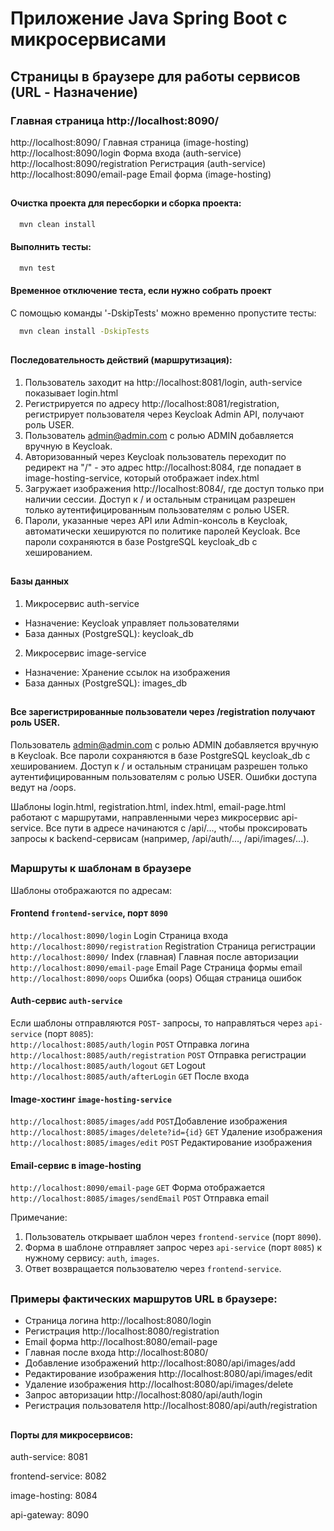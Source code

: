 # Приложение Java Spring Boot с микросервисами
## Страницы в браузере для работы сервисов (URL	- Назначение)
### Главная страница http://localhost:8090/
http://localhost:8090/ Главная страница (image-hosting) <br>
http://localhost:8090/login	Форма входа (auth-service) <br>
http://localhost:8090/registration Регистрация (auth-service) <br>
http://localhost:8090/email-page Email форма (image-hosting) <br>

##
#### Очистка проекта для пересборки и сборка проекта:
```bash
  mvn clean install
```
#### Выполнить тесты:
```bash
  mvn test
```
#### Временное отключение теста, если нужно собрать проект
С помощью команды '-DskipTests' можно временно пропустите тесты:
```bash
  mvn clean install -DskipTests
```
##
#### Последовательность действий (маршрутизация):

1. Пользователь заходит на http://localhost:8081/login, auth-service показывает login.html
2. Регистрируется по адресу	http://localhost:8081/registration,	регистрирует пользователя через Keycloak Admin API, получают роль USER.
3. Пользователь admin@admin.com с ролью ADMIN добавляется вручную в Keycloak.
3. Авторизованный через Keycloak пользователь переходит по редирект на "/" - это адрес http://localhost:8084, где попадает в image-hosting-service, который отображает index.html
4. Загружает изображения http://localhost:8084/, где доступ только при наличии сессии. Доступ к / и остальным страницам разрешен только аутентифицированным пользователям с ролью USER.
5. Пароли, указанные через API или Admin-консоль в Keycloak, автоматически хешируются по политике паролей Keycloak. Все пароли сохраняются в базе PostgreSQL keycloak_db с хешированием.

##
#### Базы данных
1. Микросервис auth-service	
- Назначение: Keycloak управляет пользователями
- База данных (PostgreSQL): keycloak_db
2. Микросервис image-service
- Назначение: Хранение ссылок на изображения
- База данных (PostgreSQL): images_db

##
#### Все зарегистрированные пользователи через /registration получают роль USER.

Пользователь admin@admin.com с ролью ADMIN добавляется вручную в Keycloak.
Все пароли сохраняются в базе PostgreSQL keycloak_db с хешированием.
Доступ к / и остальным страницам разрешен только аутентифицированным пользователям с ролью USER.
Ошибки доступа ведут на /oops.


Шаблоны login.html, registration.html, index.html, email-page.html работают с маршрутами, направленными через микросервис api-service. 
Все пути в адресе начинаются с /api/..., чтобы проксировать запросы к backend-сервисам (например, /api/auth/..., /api/images/...).


##
### Маршруты к шаблонам в браузере

Шаблоны отображаются по адресам:

#### Frontend `frontend-service`, порт `8090`

`http://localhost:8090/login`        Login Страница входа <br>
`http://localhost:8090/registration` Registration Страница регистрации <br>
`http://localhost:8090/`             Index (главная) Главная после авторизации <br>
`http://localhost:8090/email-page`   Email Page  Страница формы email <br>
`http://localhost:8090/oops`         Ошибка (oops)  Общая страница ошибок <br>



#### Auth-сервис `auth-service`

Если шаблоны отправляются `POST`- запросы, то направляться через `api-service` (порт `8085`): <br>
`http://localhost:8085/auth/login` `POST` Отправка логина <br>
`http://localhost:8085/auth/registration` `POST` Отправка регистрации <br>
`http://localhost:8085/auth/logout` `GET` Logout<br>
`http://localhost:8085/auth/afterLogin` `GET` После входа <br>



#### Image-хостинг `image-hosting-service`

`http://localhost:8085/images/add` `POST`Добавление изображения <br>
`http://localhost:8085/images/delete?id={id}` `GET` Удаление изображения <br>
`http://localhost:8085/images/edit` `POST` Редактирование изображения <br>


#### Email-сервис в image-hosting

`http://localhost:8090/email-page` `GET` Форма отображается <br>
`http://localhost:8085/images/sendEmail` `POST` Отправка email <br>


Примечание:
1. Пользователь открывает шаблон через `frontend-service` (порт `8090`).
2. Форма в шаблоне отправляет запрос через `api-service` (порт `8085`) к нужному сервису: `auth`, `images`.
3. Ответ возвращается пользователю через `frontend-service`.


##
### Примеры фактических маршрутов URL в браузере:
	
- Страница логина	http://localhost:8080/login
- Регистрация	http://localhost:8080/registration
- Email форма	http://localhost:8080/email-page
- Главная после входа	http://localhost:8080/
- Добавление изображений	http://localhost:8080/api/images/add
- Редактирование изображения	http://localhost:8080/api/images/edit
- Удаление изображения	http://localhost:8080/api/images/delete
- Запрос авторизации	http://localhost:8080/api/auth/login
- Регистрация пользователя	http://localhost:8080/api/auth/registration

##
#### Порты для микросервисов:
auth-service: 8081

frontend-service: 8082

image-hosting: 8084

api-gateway: 8090
